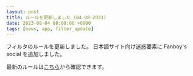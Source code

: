 ```yaml
---
layout: post
title: ルールを更新しました (04-08-2023)
date: 2023-08-04 08:00:00 +0900
tags: [news, app, filter_update]
---
```


フィルタのルールを更新しました。
日本語サイト向け迷惑要素に Fanboy's social を追加しました。

最新のルールは[こちら](https://github.com/kittytail/BlockerRules)から確認できます。
